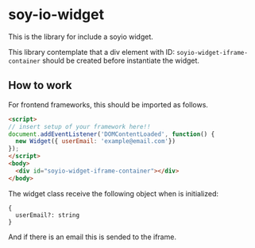 # soy-io-widget
This is the library for include a soyio widget.

This library contemplate that a div element with ID: `soyio-widget-iframe-container` should be created before instantiate the widget.

## How to work

For frontend frameworks, this should be imported as follows.

``` html
<script>
// insert setup of your framework here!! 
document.addEventListener('DOMContentLoaded', function() {
  new Widget({ userEmail: 'example@email.com'})
});
</script>
<body>
  <div id="soyio-widget-iframe-container"></div>
</body>

```

The widget class receive the following object when is initialized:

```JS
{
  userEmail?: string
}
```

And if there is an email this is sended to the iframe.